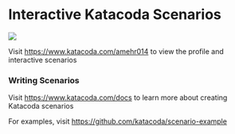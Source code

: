 # Interactive Katacoda Scenarios

[![](http://shields.katacoda.com/katacoda/amehr014/count.svg)](https://www.katacoda.com/amehr014 "Get your profile on Katacoda.com")

Visit https://www.katacoda.com/amehr014 to view the profile and interactive scenarios

### Writing Scenarios
Visit https://www.katacoda.com/docs to learn more about creating Katacoda scenarios

For examples, visit https://github.com/katacoda/scenario-example
